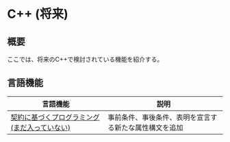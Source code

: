 # C++ (将来)

## 概要
ここでは、将来のC++で検討されている機能を紹介する。


## 言語機能

| 言語機能 | 説明 |
|----------|------|
| [契約に基づくプログラミング (まだ入っていない)](cpp23/contract-based_programming.md) | 事前条件、事後条件、表明を宣言する新たな属性構文を追加 |

